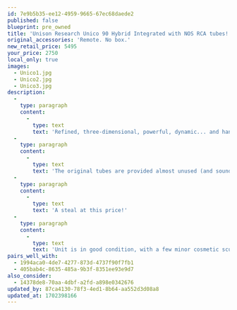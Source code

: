 ```yaml
---
id: 7e9b5b35-ee12-4959-9665-67ec68daede2
published: false
blueprint: pre_owned
title: 'Unison Research Unico 90 Hybrid Integrated with NOS RCA tubes!'
original_accessories: 'Remote. No box.'
new_retail_price: 5495
your_price: 2750
local_only: true
images:
  - Unico1.jpg
  - Unico2.jpg
  - Unico3.jpg
description:
  -
    type: paragraph
    content:
      -
        type: text
        text: 'Refined, three-dimensional, powerful, dynamic... and hand made in Italy. These are hard to come by now, representing the best of hybrid tube input + solid state output topology for a magical sound field that is effortlessly detailed while possessing huge slam and dynamics when called for.'
  -
    type: paragraph
    content:
      -
        type: text
        text: 'The original tubes are provided almost unused (and sound excellent), but the previous owner also upgraded to NOS RCA x6, which take things to a significantly higher level.'
  -
    type: paragraph
    content:
      -
        type: text
        text: 'A steal at this price!'
  -
    type: paragraph
    content:
      -
        type: text
        text: 'Unit is in good condition, with a few minor cosmetic scuffs and marks. Functionally and sonically it is pristine.'
pairs_well_with:
  - 1994aca0-4de7-4277-873d-4737f90f7fb1
  - 405bab4c-8635-485a-9b3f-8351ee93e9d7
also_consider:
  - 14378de8-70aa-4dbf-a2fd-a898e0342676
updated_by: 87ca4130-78f3-4ed1-8b64-aa552d3d08a8
updated_at: 1702398166
---
```

